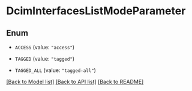 # DcimInterfacesListModeParameter

## Enum


* `ACCESS` (value: `"access"`)

* `TAGGED` (value: `"tagged"`)

* `TAGGED_ALL` (value: `"tagged-all"`)


[[Back to Model list]](../README.md#documentation-for-models) [[Back to API list]](../README.md#documentation-for-api-endpoints) [[Back to README]](../README.md)


